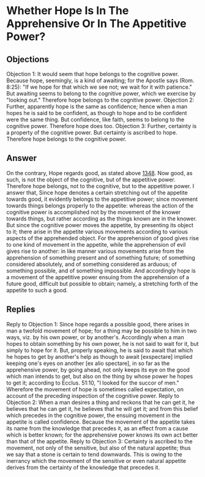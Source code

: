 # Whether Hope Is In The Apprehensive Or In The Appetitive Power?
## Objections
Objection 1: It would seem that hope belongs to the cognitive power. Because hope, seemingly, is a kind of awaiting; for the Apostle says (Rom. 8:25): "If we hope for that which we see not; we wait for it with patience." But awaiting seems to belong to the cognitive power, which we exercise by "looking out." Therefore hope belongs to the cognitive power.
Objection 2: Further, apparently hope is the same as confidence; hence when a man hopes he is said to be confident, as though to hope and to be confident were the same thing. But confidence, like faith, seems to belong to the cognitive power. Therefore hope does too.
Objection 3: Further, certainty is a property of the cognitive power. But certainty is ascribed to hope. Therefore hope belongs to the cognitive power.
## Answer
On the contrary, Hope regards good, as stated above [1348](A[1]). Now good, as such, is not the object of the cognitive, but of the appetitive power. Therefore hope belongs, not to the cognitive, but to the appetitive power.
I answer that, Since hope denotes a certain stretching out of the appetite towards good, it evidently belongs to the appetitive power; since movement towards things belongs properly to the appetite: whereas the action of the cognitive power is accomplished not by the movement of the knower towards things, but rather according as the things known are in the knower. But since the cognitive power moves the appetite, by presenting its object to it; there arise in the appetite various movements according to various aspects of the apprehended object. For the apprehension of good gives rise to one kind of movement in the appetite, while the apprehension of evil gives rise to another: in like manner various movements arise from the apprehension of something present and of something future; of something considered absolutely, and of something considered as arduous; of something possible, and of something impossible. And accordingly hope is a movement of the appetitive power ensuing from the apprehension of a future good, difficult but possible to obtain; namely, a stretching forth of the appetite to such a good.
## Replies
Reply to Objection 1: Since hope regards a possible good, there arises in man a twofold movement of hope; for a thing may be possible to him in two ways, viz. by his own power, or by another's. Accordingly when a man hopes to obtain something by his own power, he is not said to wait for it, but simply to hope for it. But, properly speaking, he is said to await that which he hopes to get by another's help as though to await [exspectare] implied keeping one's eyes on another [ex alio spectare], in so far as the apprehensive power, by going ahead, not only keeps its eye on the good which man intends to get, but also on the thing by whose power he hopes to get it; according to Ecclus. 51:10, "I looked for the succor of men." Wherefore the movement of hope is sometimes called expectation, on account of the preceding inspection of the cognitive power.
Reply to Objection 2: When a man desires a thing and reckons that he can get it, he believes that he can get it, he believes that he will get it; and from this belief which precedes in the cognitive power, the ensuing movement in the appetite is called confidence. Because the movement of the appetite takes its name from the knowledge that precedes it, as an effect from a cause which is better known; for the apprehensive power knows its own act better than that of the appetite.
Reply to Objection 3: Certainty is ascribed to the movement, not only of the sensitive, but also of the natural appetite; thus we say that a stone is certain to tend downwards. This is owing to the inerrancy which the movement of the sensitive or even natural appetite derives from the certainty of the knowledge that precedes it.